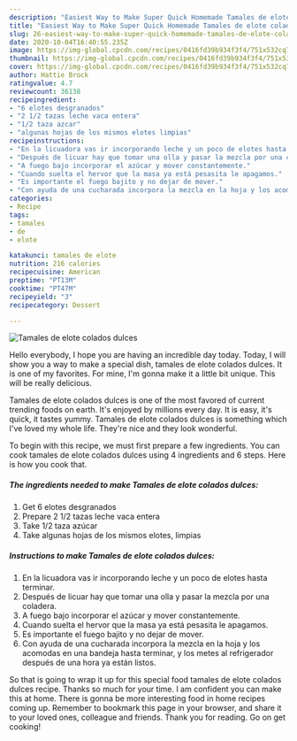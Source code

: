 ```yaml
---
description: "Easiest Way to Make Super Quick Homemade Tamales de elote colados dulces"
title: "Easiest Way to Make Super Quick Homemade Tamales de elote colados dulces"
slug: 26-easiest-way-to-make-super-quick-homemade-tamales-de-elote-colados-dulces
date: 2020-10-04T16:40:55.235Z
image: https://img-global.cpcdn.com/recipes/0416fd39b934f3f4/751x532cq70/tamales-de-elote-colados-dulces-foto-principal.jpg
thumbnail: https://img-global.cpcdn.com/recipes/0416fd39b934f3f4/751x532cq70/tamales-de-elote-colados-dulces-foto-principal.jpg
cover: https://img-global.cpcdn.com/recipes/0416fd39b934f3f4/751x532cq70/tamales-de-elote-colados-dulces-foto-principal.jpg
author: Hattie Brock
ratingvalue: 4.7
reviewcount: 36138
recipeingredient:
- "6 elotes desgranados"
- "2 1/2 tazas leche vaca entera"
- "1/2 taza azcar"
- "algunas hojas de los mismos elotes limpias"
recipeinstructions:
- "En la licuadora vas ir incorporando leche y un poco de elotes hasta terminar."
- "Después de licuar hay que tomar una olla y pasar la mezcla por una coladera."
- "A fuego bajo incorporar el azúcar y mover constantemente."
- "Cuando suelta el hervor que la masa ya está pesasita le apagamos."
- "Es importante el fuego bajito y no dejar de mover."
- "Con ayuda de una cucharada incorpora la mezcla en la hoja y los acomodas en una bandeja hasta terminar, y los metes al refrigerador después de una hora ya están listos."
categories:
- Recipe
tags:
- tamales
- de
- elote

katakunci: tamales de elote 
nutrition: 216 calories
recipecuisine: American
preptime: "PT13M"
cooktime: "PT47M"
recipeyield: "3"
recipecategory: Dessert

---
```



![Tamales de elote colados dulces](https://img-global.cpcdn.com/recipes/0416fd39b934f3f4/751x532cq70/tamales-de-elote-colados-dulces-foto-principal.jpg)

Hello everybody, I hope you are having an incredible day today. Today, I will show you a way to make a special dish, tamales de elote colados dulces. It is one of my favorites. For mine, I'm gonna make it a little bit unique. This will be really delicious.

Tamales de elote colados dulces is one of the most favored of current trending foods on earth. It's enjoyed by millions every day. It is easy, it's quick, it tastes yummy. Tamales de elote colados dulces is something which I've loved my whole life. They're nice and they look wonderful.




To begin with this recipe, we must first prepare a few ingredients. You can cook tamales de elote colados dulces using 4 ingredients and 6 steps. Here is how you cook that.

<!--inarticleads1-->

##### The ingredients needed to make Tamales de elote colados dulces:

1. Get 6 elotes desgranados
1. Prepare 2 1/2 tazas leche vaca entera
1. Take 1/2 taza azúcar
1. Take algunas hojas de los mismos elotes, limpias




<!--inarticleads2-->

##### Instructions to make Tamales de elote colados dulces:

1. En la licuadora vas ir incorporando leche y un poco de elotes hasta terminar.
1. Después de licuar hay que tomar una olla y pasar la mezcla por una coladera.
1. A fuego bajo incorporar el azúcar y mover constantemente.
1. Cuando suelta el hervor que la masa ya está pesasita le apagamos.
1. Es importante el fuego bajito y no dejar de mover.
1. Con ayuda de una cucharada incorpora la mezcla en la hoja y los acomodas en una bandeja hasta terminar, y los metes al refrigerador después de una hora ya están listos.




So that is going to wrap it up for this special food tamales de elote colados dulces recipe. Thanks so much for your time. I am confident you can make this at home. There is gonna be more interesting food in home recipes coming up. Remember to bookmark this page in your browser, and share it to your loved ones, colleague and friends. Thank you for reading. Go on get cooking!
